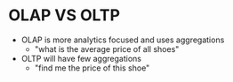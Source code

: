 # OLAP VS OLTP

- OLAP is more analytics focused and uses aggregations 
  - "what is the average price of all shoes"
- OLTP will have few aggregations 
  - "find me the price of this shoe"
